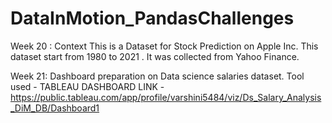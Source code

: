 # DataInMotion_PandasChallenges
Week 20 : Context
This is a Dataset for Stock Prediction on Apple Inc.
This dataset start from 1980 to 2021 . It was collected from Yahoo Finance.



Week 21: Dashboard preparation on Data science salaries dataset. 
Tool used - TABLEAU 
DASHBOARD LINK - https://public.tableau.com/app/profile/varshini5484/viz/Ds_Salary_Analysis_DiM_DB/Dashboard1
